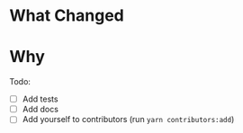 # What Changed

# Why

Todo:

- [ ] Add tests
- [ ] Add docs
- [ ] Add yourself to contributors (run `yarn contributors:add`)
